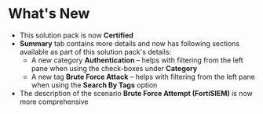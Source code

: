 # What's New

- This solution pack is now **Certified**
- **Summary** tab contains more details and now has following sections available as part of this solution pack's details:
    - A new category **Authentication** &ndash; helps with filtering from the left pane when using the check-boxes under **Category**
    - A new tag **Brute Force Attack** &ndash; helps with filtering from the left pane when using the **Search By Tags** option
- The description of the scenario **Brute Force Attempt (FortiSIEM)** is now more comprehensive
